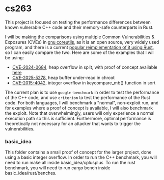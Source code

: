 # cs263

This project is focused on testing the performance differences between known vulnerable C++ code and their memory-safe counterparts in Rust. 

I will be making the comparisons using multiple Common Vulnerabilities & Exposures (CVEs) in [gnu coreutils](https://github.com/coreutils/coreutils), as it is an open source, very widely used program, and there is a current [popular reimplementation of it using Rust](https://github.com/uutils/coreutils), so I can easily compare the two. 
Here are some of the examples that I will be using:
* [CVE-2024-0684](https://www.cve.org/CVERecord?id=CVE-2024-0684), heap overflow in split, with proof of concept available [here](https://github.com/Valentin-Metz/writeup_split/tree/main)
* [CVE-2025-5278](https://www.cve.org/CVERecord?id=CVE-2025-5278), heap buffer under-read in chroot
* [CVE-2015-4042](https://www.cve.org/CVERecord?id=CVE-2015-4042), integer overflow in keycompare_mb() function in sort

The current plan is to use `google-benchmark` in order to test the performance of the C++ code, and use `criterion` to test the performance of the Rust code. For both languages, I will benchmark a "normal", non-exploit run, and for examples where a proof of concept is available, I will also benchmark the exploit. Note that overwhelmingly, users will only experience a normal execution path so this is sufficient. 
Furthermore, optimal performance is theoretically not necessary for an attacker that wants to trigger the vulnerabilities. 

### basic_idea 
This folder contains a small proof of concept for the larger project, done using a basic integer overflow. In order to run the C++ benchmark, you will need to run make all inside basic_idea/cplusplus. To run the rust benchmark, you will need to run cargo bench inside basic_idea/rust/benches. 